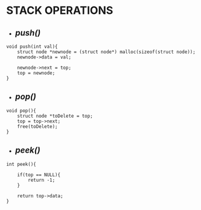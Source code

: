 # STACK OPERATIONS

- ## _push()_

```
void push(int val){
    struct node *newnode = (struct node*) malloc(sizeof(struct node));
    newnode->data = val;

    newnode->next = top;
    top = newnode;
}
```


- ## _pop()_

```
void pop(){
    struct node *toDelete = top;
    top = top->next;
    free(toDelete);
}
```

- ## _peek()_

```
int peek(){

    if(top == NULL){
        return -1;
    }

    return top->data;
}
```

